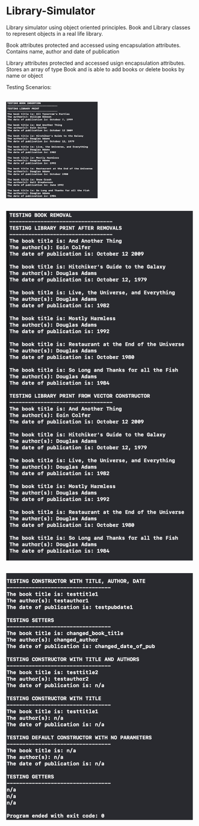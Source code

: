 # Library-Simulator

Library simulator using object oriented principles. Book and Library classes to represent objects in a real life library. 

Book attributes protected and accessed using encapsulation attributes. Contains name, author and date of publication 


Library attributes protected and accessed usign encapsulation attributes. Stores an array of type Book and is able to add books or delete books by name or object 

Testing Scenarios:
<br><br>

<img src = "images/img1.png" height = 260px width = 247px> <br><br>

<img src = "images/img2.png"> <br><br>

<img src = "images/img3.png"> <br><br>
